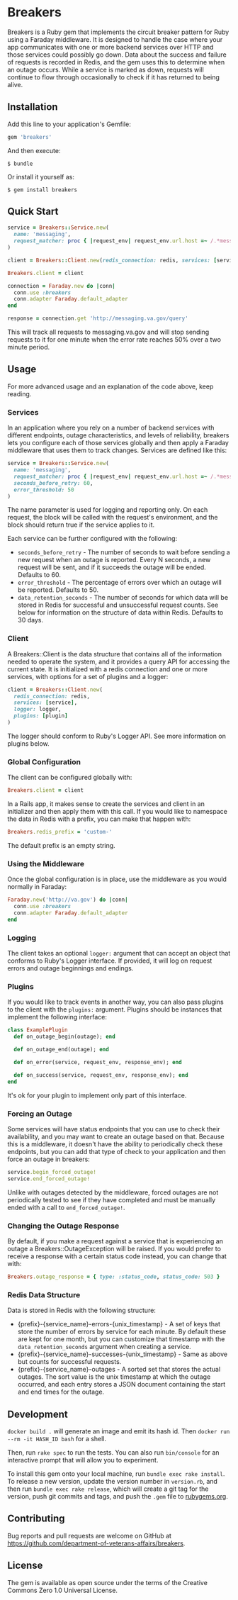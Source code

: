 # Breakers

Breakers is a Ruby gem that implements the circuit breaker pattern for Ruby using a Faraday middleware. It is designed to handle the case
where your app communicates with one or more backend services over HTTP and those services could possibly go down. Data about the success
and failure of requests is recorded in Redis, and the gem uses this to determine when an outage occurs. While a service is marked as down,
requests will continue to flow through occasionally to check if it has returned to being alive.

## Installation

Add this line to your application's Gemfile:

```ruby
gem 'breakers'
```

And then execute:

    $ bundle

Or install it yourself as:

    $ gem install breakers

## Quick Start

```ruby
service = Breakers::Service.new(
  name: 'messaging',
  request_matcher: proc { |request_env| request_env.url.host =~ /.*messaging\.va\.gov/ }
)

client = Breakers::Client.new(redis_connection: redis, services: [service])

Breakers.client = client

connection = Faraday.new do |conn|
  conn.use :breakers
  conn.adapter Faraday.default_adapter
end

response = connection.get 'http://messaging.va.gov/query'
```

This will track all requests to messaging.va.gov and will stop sending requests to it for one minute when the error rate reaches 50% over a
two minute period.

## Usage

For more advanced usage and an explanation of the code above, keep reading.

### Services

In an application where you rely on a number of backend services with different endpoints, outage characteristics, and levels of reliability,
breakers lets you configure each of those services globally and then apply a Faraday middleware that uses them to track changes. Services
are defined like this:

```ruby
service = Breakers::Service.new(
  name: 'messaging',
  request_matcher: proc { |request_env| request_env.url.host =~ /.*messaging\.va\.gov/ },
  seconds_before_retry: 60,
  error_threshold: 50
)
```

The name parameter is used for logging and reporting only. On each request, the block will be called with the request's environment, and
the block should return true if the service applies to it.

Each service can be further configured with the following:

* `seconds_before_retry` - The number of seconds to wait before sending a new request when an outage is reported. Every N seconds, a new request will be sent, and if it succeeds the outage will be ended. Defaults to 60.
* `error_threshold` - The percentage of errors over which an outage will be reported. Defaults to 50.
* `data_retention_seconds` - The number of seconds for which data will be stored in Redis for successful and unsuccessful request counts. See below for information on the structure of data within Redis. Defaults to 30 days.

### Client

A Breakers::Client is the data structure that contains all of the information needed to operate the system, and it provides a query API for
accessing the current state. It is initialized with a redis connection and one or more services, with options for a set of plugins and a logger:

```ruby
client = Breakers::Client.new(
  redis_connection: redis,
  services: [service],
  logger: logger,
  plugins: [plugin]
)
```

The logger should conform to Ruby's Logger API. See more information on plugins below.

### Global Configuration

The client can be configured globally with:

```ruby
Breakers.client = client
```

In a Rails app, it makes sense to create the services and client in an initializer and then apply them with this call. If you would like to
namespace the data in Redis with a prefix, you can make that happen with:

```ruby
Breakers.redis_prefix = 'custom-'
```

The default prefix is an empty string.

### Using the Middleware

Once the global configuration is in place, use the middleware as you would normally in Faraday:

```ruby
Faraday.new('http://va.gov') do |conn|
  conn.use :breakers
  conn.adapter Faraday.default_adapter
end
```

### Logging

The client takes an optional `logger:` argument that can accept an object that conforms to Ruby's Logger interface. If provided, it will
log on request errors and outage beginnings and endings.

### Plugins

If you would like to track events in another way, you can also pass plugins to the client with the `plugins:` argument. Plugins should
be instances that implement the following interface:

```ruby
class ExamplePlugin
  def on_outage_begin(outage); end

  def on_outage_end(outage); end

  def on_error(service, request_env, response_env); end

  def on_success(service, request_env, response_env); end
end
```

It's ok for your plugin to implement only part of this interface.

### Forcing an Outage

Some services will have status endpoints that you can use to check their availability, and you may want to create an outage based on that.
Because this is a middleware, it doesn't have the ability to periodically check these endpoints, but you can add that type of check to your
application and then force an outage in breakers:

```ruby
service.begin_forced_outage!
service.end_forced_outage!
```

Unlike with outages detected by the middleware, forced outages are not periodically tested to see if they have completed and must be
manually ended with a call to `end_forced_outage!`.

### Changing the Outage Response

By default, if you make a request against a service that is experiencing an outage a Breakers::OutageException will be raised. If you would
prefer to receive a response with a certain status code instead, you can change that with:

```ruby
Breakers.outage_response = { type: :status_code, status_code: 503 }
```

### Redis Data Structure

Data is stored in Redis with the following structure:

* {prefix}-{service_name}-errors-{unix_timestamp} - A set of keys that store the number of errors by service for each minute. By default these are kept for one month, but you can customize that timestamp with the `data_retention_seconds` argument when creating a service.
* {prefix}-{service_name}-successes-{unix_timestamp} - Same as above but counts for successful requests.
* {prefix}-{service_name}-outages - A sorted set that stores the actual outages. The sort value is the unix timestamp at which the outage occurred, and each entry stores a JSON document containing the start and end times for the outage.

## Development

`docker build .` will generate an image and emit its hash id. Then `docker run --rm -it HASH_ID bash` for a shell.

Then, run `rake spec` to run the tests. You can also run `bin/console` for an interactive prompt that will allow you to experiment.

To install this gem onto your local machine, run `bundle exec rake install`. To release a new version, update the version number in `version.rb`, and then run `bundle exec rake release`, which will create a git tag for the version, push git commits and tags, and push the `.gem` file to [rubygems.org](https://rubygems.org).

## Contributing

Bug reports and pull requests are welcome on GitHub at https://github.com/department-of-veterans-affairs/breakers.

## License

The gem is available as open source under the terms of the Creative Commons Zero 1.0 Universal License.
